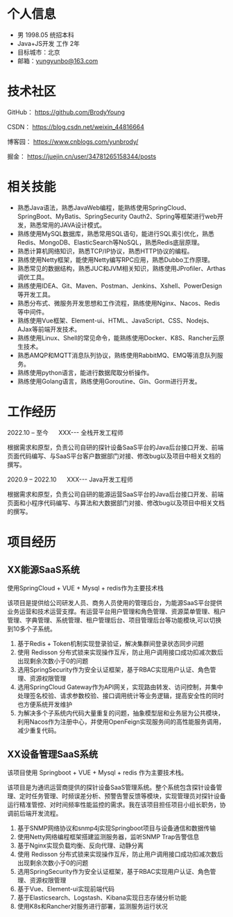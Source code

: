 # 个人信息
- 男 1998.05 统招本科
- Java+JS开发  工作 2年
- 目标城市：北京
- 邮箱：yungyunbo@163.com


# 技术社区
GitHub： https://github.com/BrodyYoung 

CSDN： https://blog.csdn.net/weixin_44816664    

博客园： https://www.cnblogs.com/yunbrody/

掘金： https://juejin.cn/user/34781265158344/posts

# 相关技能

- 熟悉Java语法，熟悉JavaWeb编程，能熟练使用SpringCloud、SpringBoot、MyBatis、SpringSecurity Oauth2、Spring等框架进行web开发，熟悉常用的JAVA设计模式。
- 熟练使用MySQL数据库，熟悉常用SQL语句，能进行SQL索引优化，熟悉Redis、MongoDB、ElasticSearch等NoSQL，熟悉Redis底层原理。
- 熟悉计算机网络知识，熟悉TCP/IP协议，熟悉HTTP协议的编程。
- 熟练使用Netty框架，能使用Netty编写RPC应用，熟悉Dubbo工作原理。
- 熟悉常见的数据结构，熟悉JUC和JVM相关知识，熟练使用JProfiler、Arthas调优工具。
- 熟练使用IDEA、Git、Maven、Postman、Jenkins、Xshell、PowerDesign等开发工具。
- 熟悉分布式、微服务开发思想和工作流程，熟练使用Nginx、Nacos、Redis等中间件。
- 熟练使用Vue框架、Element-ui、HTML、JavaScript、CSS、Nodejs、AJax等前端开发技术。
- 熟练使用Linux、Shell的常见命令，能熟练使用Docker、K8S、Rancher云原生技术。
- 熟悉AMQP和MQTT消息队列协议，熟练使用RabbitMQ、EMQ等消息队列服务。
- 熟练使用python语言，能进行数据爬取分析操作。
- 熟练使用Golang语言，熟练使用Goroutine、Gin、Gorm进行开发。

# 工作经历
2022.10 – 至今             XXX--- 全栈开发工程师

根据需求和原型，负责公司自研的探针设备SaaS平台的Java后台接口开发、前端页面代码编写、与SaaS平台客户数据部门对接、修改bug以及项目中相关文档的撰写。

2020.9 – 2022.10           XXX--- Java开发工程师

根据需求和原型，负责公司自研的能源运营SaaS平台的Java后台接口开发、前端页面和小程序代码编写、与算法和大数据部门对接、修改bug以及项目中相关文档的撰写。

# 项目经历
## XX能源SaaS系统

使用SpringCloud + VUE + Mysql + redis作为主要技术栈

该项目是提供给公司研发人员、商务人员使用的管理后台，为能源SaaS平台提供业务运营和技术运营支撑。有运营平台用户管理和角色管理、资源菜单管理、租户管理、字典管理、系统管理、租户管理后台、项目管理后台等功能模块,可以切换到10多个子系统。

1. 基于Redis + Token机制实现登录验证，解决集群间登录状态同步问题
2. 使用 Redisson 分布式锁来实现操作互斥，防止用户调用接口成功扣减次数后出现剩余次数小于0的问题
3. 选用SpringSecurity作为安全认证框架，基于RBAC实现用户认证、角色管理、资源权限管理
4. 选用SpringCloud Gateway作为API网关，实现路由转发、访问控制，并集中处理签名校验、请求参数校验、接口调用统计等业务逻辑，提高安全性的同时也方便系统开发维护
5. 为解决多个子系统内代码大量重复的问题，抽象模型层和业务层为公共模块，利用Nacos作为注册中心，并使用OpenFeign实现服务间的高性能服务调用，减少重复代码。

## XX设备管理SaaS系统

该项目使用 Springboot + VUE + Mysql + redis 作为主要技术栈。

该项目是为通讯运营商提供的探针设备SaaS管理系统。整个系统包含探针设备管理、定时任务管理、时频误差分析、预警告警反馈等模块，实现管理员对探针设备运行精准管控、对时间频率性能监控的需求。我在该项目担任项目小组长职务，协调前后端开发流程。

1. 基于SNMP网络协议和snmp4j实现Springboot项目与设备通信和数据传输
2. 使用Netty网络编程框架搭建监测服务器，监听SNMP Trap告警信息
3. 基于Nginx实现负载均衡、反向代理、动静分离
4. 使用 Redisson 分布式锁来实现操作互斥，防止用户调用接口成功扣减次数后出现剩余次数小于0的问题
5. 选用SpringSecurity作为安全认证框架，基于RBAC实现用户认证、角色管理、资源权限管理
6. 基于Vue、Element-ui实现前端代码
7. 基于Elasticsearch、Logstash、Kibana实现日志存储分析功能
8. 使用K8s和Rancher对服务进行部署，监测服务运行状况
